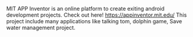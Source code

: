 MIT APP Inventor is an online platform to create exiting android development projects.
Check out here! https://appinventor.mit.edu/
This project include many applications like talking tom, dolphin game, Save water management project.
